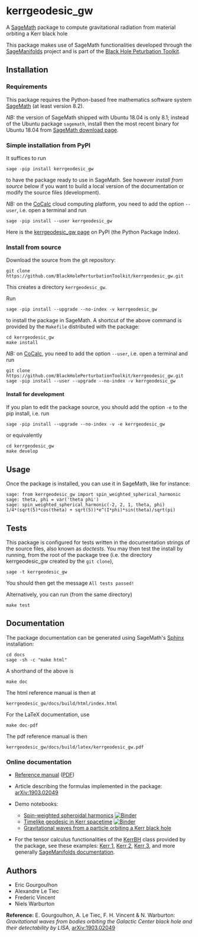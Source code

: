 # kerrgeodesic_gw

A [SageMath](http://www.sagemath.org/) package to compute gravitational radiation from material orbiting a Kerr black hole

This package makes use of SageMath functionalities developed through the [SageManifolds](https://sagemanifolds.obspm.fr/) project and is part of the [Black Hole Peturbation Toolkit](http://bhptoolkit.org/).

## Installation

### Requirements

This package requires the Python-based free mathematics software system [SageMath](http://www.sagemath.org/) (at least version 8.2).

*NB:* the version of SageMath shipped with Ubuntu 18.04 is only 8.1; instead of
the Ubuntu package `sagemath`, install then the most recent binary for Ubuntu 18.04
from [SageMath download page](http://www.sagemath.org/download-linux.html).

### Simple installation from PyPI

It suffices to run

    sage -pip install kerrgeodesic_gw

to have the package ready to use in SageMath.
See however *install from source* below if you want to build a
local version of the documentation or modify the source files (development).

*NB:* on the [CoCalc](https://cocalc.com) cloud computing platform, you need
to add the option `--user`, i.e. open a terminal and run

    sage -pip install --user kerrgeodesic_gw


Here is the [kerrgeodesic_gw page](https://pypi.org/project/kerrgeodesic-gw/) on PyPI (the Python Package Index).

### Install from source

Download the source from the git repository:

    git clone https://github.com/BlackHolePerturbationToolkit/kerrgeodesic_gw.git

This creates a directory `kerrgeodesic_gw`.

Run

    sage -pip install --upgrade --no-index -v kerrgeodesic_gw

to install the package in SageMath.
A shortcut of the above command is provided by the `Makefile` distributed with the package:

    cd kerrgeodesic_gw
    make install

*NB:* on [CoCalc](https://cocalc.com), you need to add the option `--user`, i.e. open a terminal and run

    git clone https://github.com/BlackHolePerturbationToolkit/kerrgeodesic_gw.git
    sage -pip install --user --upgrade --no-index -v kerrgeodesic_gw

#### Install for development

If you plan to edit the package source, you should add the option `-e` to the pip install, i.e. run

    sage -pip install --upgrade --no-index -v -e kerrgeodesic_gw

or equivalently

    cd kerrgeodesic_gw
    make develop

## Usage

Once the package is installed, you can use it in SageMath, like for instance:

    sage: from kerrgeodesic_gw import spin_weighted_spherical_harmonic
    sage: theta, phi = var('theta phi')
    sage: spin_weighted_spherical_harmonic(-2, 2, 1, theta, phi)
    1/4*(sqrt(5)*cos(theta) + sqrt(5))*e^(I*phi)*sin(theta)/sqrt(pi)


## Tests

This package is configured for tests written in the documentation strings of the source files, also known as *doctests*.
You may then test the install by running, from the root of the package tree
(i.e. the directory kerrgeodesic_gw created by the `git clone`),

    sage -t kerrgeodesic_gw

You should then get the message `All tests passed!`

Alternatively, you can run (from the same directory)

    make test


## Documentation

The package documentation can be generated using SageMath's [Sphinx](http://www.sphinx-doc.org/) installation:

    cd docs
    sage -sh -c "make html"

A shorthand of the above is

    make doc

The html reference manual is then at

    kerrgeodesic_gw/docs/build/html/index.html

For the LaTeX documentation, use

    make doc-pdf

The pdf reference manual is then

    kerrgeodesic_gw/docs/build/latex/kerrgeodesic_gw.pdf

### Online documentation

- [Reference manual](https://share.cocalc.com/share/2b3f8da9-6d53-4261-b5a5-ff27b5450abb/kerrgeodesic_gw/docs/build/html/index.html)
  ([PDF](https://cocalc.com/share/2b3f8da9-6d53-4261-b5a5-ff27b5450abb/kerrgeodesic_gw/docs/build/latex/kerrgeodesic_gw.pdf))
- Article describing the formulas implemented in the package: [arXiv:1903.02049](https://arxiv.org/abs/1903.02049)
- Demo notebooks:

  - [Spin-weighted spheroidal harmonics](https://nbviewer.jupyter.org/github/BlackHolePerturbationToolkit/kerrgeodesic_gw/blob/master/Notebooks/basic_kerrgeodesic_gw.ipynb) [![Binder](https://mybinder.org/badge_logo.svg)](https://mybinder.org/v2/gh/BlackHolePerturbationToolkit/kerrgeodesic_gw/master?filepath=Notebooks/basic_kerrgeodesic_gw.ipynb)
  - [Timelike geodesic in Kerr spacetime](https://nbviewer.jupyter.org/github/BlackHolePerturbationToolkit/kerrgeodesic_gw/blob/master/Notebooks/geod_Kerr.ipynb) [![Binder](https://mybinder.org/badge_logo.svg)](https://mybinder.org/v2/gh/BlackHolePerturbationToolkit/kerrgeodesic_gw/master?filepath=Notebooks/geod_Kerr.ipynb)
  - [Gravitational waves from a particle orbiting a Kerr black hole](https://share.cocalc.com/share/2b3f8da9-6d53-4261-b5a5-ff27b5450abb/gw_single_particle.ipynb?viewer=share)

- For the tensor calculus functionalities of the
  [KerrBH](https://share.cocalc.com/share/2b3f8da9-6d53-4261-b5a5-ff27b5450abb/kerrgeodesic_gw/docs/build/html/kerr_spacetime.html)
  class provided by the package, see these examples:
  [Kerr 1](https://nbviewer.jupyter.org/github/sagemanifolds/SageManifolds/blob/master/Worksheets/v1.3/SM_Kerr.ipynb),
  [Kerr 2](https://nbviewer.jupyter.org/github/sagemanifolds/SageManifolds/blob/master/Worksheets/v1.3/SM_Kerr_Killing_tensor.ipynb),
  [Kerr 3](https://nbviewer.jupyter.org/github/sagemanifolds/SageManifolds/blob/master/Worksheets/v1.3/SM_Simon-Mars_Kerr.ipynb),
  and more generally [SageManifolds documentation](https://sagemanifolds.obspm.fr/documentation.html).


## Authors

- Eric Gourgoulhon
- Alexandre Le Tiec
- Frederic Vincent
- Niels Warburton

**Reference:** E. Gourgoulhon, A. Le Tiec, F. H. Vincent & N. Warburton: *Gravitational waves from bodies orbiting the Galactic Center black hole and their detectability by LISA*, [arXiv:1903.02049](https://arxiv.org/abs/1903.02049)
